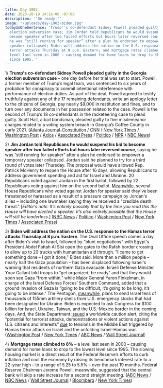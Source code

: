 ```yaml
---
title: Day 1003
date: 2023-10-19 14:16:00 -07:00
description: '"Be ready."'
image: "/uploads/day-1003-biden.jpg"
todayInOneSentence: 'Trump''s co-defendant Sidney Powell pleaded guilty in the Georgia
  election subversion case; Jim Jordan told Republicans he would suspend his bid to
  become speaker after two failed efforts but hours later reversed course, saying
  he was “still running for speaker” after a plan he endorsed to empower a temporary
  speaker collapsed; Biden will address the nation on the U.S. response to the Hamas
  terror attacks Thursday at 8 p.m. Eastern; and mortgage rates climbed to 8% – a
  level last seen in 2000 – causing demand for home loans to drop to the lowest level
  since 1995. '
---
```


1/ **Trump's co-defendant Sidney Powell pleaded guilty in the Georgia election subversion case** – one day before her trial was set to start. Powell, a former member of Trump’s legal team, was sentenced to six years of probation for conspiracy to commit intentional interference with performance of election duties. As part of the deal, Powell agreed to testify truthfully against any of the 17 remaining defendants, write an apology letter to the citizens of Georgia, pay nearly $9,000 in restitution and fines, and to turn over any documents in her possession related to the case. Powell is the second of Trump’s 18 co-defendants in the racketeering case to plead guilty. Scott Hall, a bail bondsman, pleaded guilty to five misdemeanor charges related to a voting system breach in Georgia’s Coffee County in early 2021. ([Atlanta Journal-Constitution](https://www.ajc.com/politics/breaking-sidney-powell-reaches-plea-deal-in-trump-case/YQ4T2FIHLNB2RAANDGMWBCMQNM/) / [CNN](https://www.cnn.com/2023/10/19/politics/sidney-powell-fulton-county-georgia-2020-election-subversion) / [New York Times](https://www.nytimes.com/2023/10/19/us/sidney-powell-guilty-plea-trump-georgia.html) / [Washington Post](https://www.washingtonpost.com/national-security/2023/10/19/pro-trump-lawyer-sidney-powell-pleads-guilty-georgia-election-interference-case/) / [Axios](https://www.axios.com/2023/10/19/sidney-powell-plea-deal-georgia-election-case-trump) / [Associated Press](https://apnews.com/article/sidney-powell-plea-deal-georgia-election-indictment-ec7dc601ad78d756643aa2544028e9f5) / [Politico](https://www.politico.com/news/2023/10/19/sidney-powell-attorney-who-aided-trumps-bid-to-subvert-election-pleads-guilty-00122444) / [NPR](https://www.npr.org/2023/10/19/1207076719/sidney-powell-georgia-guilty-plea) / [NBC News](https://www.nbcnews.com/politics/donald-trump/sidney-powell-pleads-guilty-georgia-election-interference-case-rcna121210))

2/ **Jim Jordan told Republicans he would suspend his bid to become speaker after two failed efforts but hours later reversed course**, saying he was “still running for speaker” after a plan he endorsed to empower a temporary speaker collapsed. Jordan said he planned to try for a third round of votes later Thursday. The proposal would have allowed Rep. Patrick McHenry to reopen the House after 16 days, allowing Republicans to address government spending and aid for Israel and Ukraine. 20 Republicans voted against Jordan in the first ballot, followed by 22 Republicans voting against him on the second ballot. [Meanwhile](https://abcnews.go.com/Politics/republicans-voted-jordan-speaker-threatened-harassed/story?id=104140363), several House Republicans who voted against Jordan for speaker said they've been threatened or harassed as a result of a pressure campaign by Jordan's allies – including one lawmaker saying they've received a "credible death threat." [*Editor’s note: It’s entirely possibly that by the time you read this the House will have elected a speaker. It’s also entirely possible that the House will still be leaderless*.] ([NBC News](https://www.nbcnews.com/politics/congress/jim-jordan-will-back-empowering-interim-speaker-patrick-mchenry-tempor-rcna121147) / [Politico](https://www.politico.com/live-updates/2023/10/19/congress/empower-mchenry-dead-00122543) / [Washington Post](https://www.washingtonpost.com/politics/2023/10/19/house-speaker-vote-live/) / [New York Times](https://www.nytimes.com/2023/10/19/us/politics/house-speaker-jim-jordan.html) / [Associated Press](https://apnews.com/article/jim-jordan-house-speaker-mccarthy-trump-abdef873a8d14979848b658e4ef46fd2))

3/ **Biden will address the nation on the U.S. response to the Hamas terror attacks Thursday at 8 p.m. Eastern**. The Oval Office speech comes a day after Biden's visit to Israel, followed by "blunt negotiations" with Egypt's President Abdel Fattah Al Sisi open the gates to the Rafah border crossing to allow up to 20 trucks with humanitarian aid through. "I came to get something done – I got it done," Biden said. More than a million people – nearly half the Gaza population – has been displaced following Israel's warning that residents of northern Gaza evacuate. Israeli Defense Minister Yoav Gallant told troops to “get organized, be ready” and that they would soon see Gaza “from within,” while Major General Yaron Finkelman, in charge of the Israel Defense Forces’ Southern Command, added that a ground invasion of Gaza is “going to be difficult, it’s going to be long, it’s going to be intense.” The Pentagon, [meanwhile](https://www.axios.com/2023/10/19/us-israel-artillery-shells-ukraine-weapons-gaza?stream=top), plans to send Israel tens of thousands of 155mm artillery shells from U.S. emergency stocks that had been designated for Ukraine. Biden is expected to ask Congress for $100 billion for Israel, Ukraine, Taiwan, and the U.S.-Mexico border in the coming days. And, the State Department [issued](https://www.cnbc.com/2023/10/19/us-issues-worldwide-caution-as-tensions-in-the-middle-east-soar.html) a worldwide caution alert, citing the “potential for terrorist attacks, demonstrations or violent actions against U.S. citizens and interests” [due](https://abcnews.go.com/Politics/us-worldwide-travel-advisory-amid-israel-hamas-war/story?id=104140303) to tensions in the Middle East triggered by Hamas terror attack on Israel and the unfolding Israel-Hamas war. ([Washington Post](https://www.washingtonpost.com/world/2023/10/19/israel-news-hamas-war-gaza/) / [New York Times](https://www.nytimes.com/live/2023/10/19/world/israel-hamas-war-gaza-news) / [ABC News](https://abcnews.go.com/International/live-updates/israel-gaza-live-updates/?id=104049894) / [Wall Street Journal](https://www.wsj.com/livecoverage/israel-hamas-war-biden))

4/ **Mortgage rates climbed to 8%** – a level last seen in 2000 – causing demand for home loans to drop to the lowest level since 1995. The slowing housing market is a direct result of the Federal Reserve’s efforts to curb inflation and cool the economy by raising its benchmark interest rate to a 22-year high – to a range of 5.25 to 5.5% – over the past 19 months. Federal Reserve Chairman Jerome Powell, meanwhile, suggested that the central bank will skip a rate increase for a second straight meeting. ([ABC News](https://abcnews.go.com/US/mortgage-rates-climb-8-time-2000/story?id=104136136) / [NBC News](https://www.nbcnews.com/business/business-news/mortgage-demand-falls-lowest-level-1995-interest-rates-8-rcna120996) / [Wall Street Journal](https://www.wsj.com/economy/housing/home-sales-report-to-show-how-much-high-rates-squeezed-market-54f64ea1?st=56noo9scjj65a27&reflink=article_copyURL_share) / [Bloomberg](https://www.bloomberg.com/news/articles/2023-10-19/powell-says-fed-proceeding-carefully-leaves-door-open-to-hike?srnd=premium&sref=MIBMEEoj) / [New York Times](https://www.nytimes.com/2023/10/19/business/economy/powell-fed-interest-rates.html))
